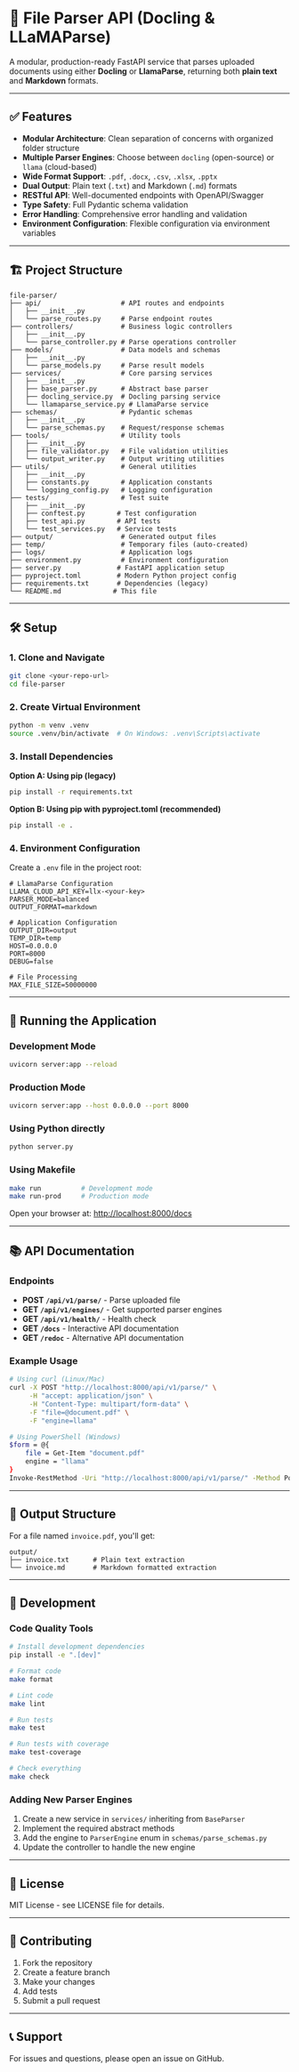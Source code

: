 # 📄 File Parser API (Docling & LLaMAParse)

A modular, production-ready FastAPI service that parses uploaded documents using either **Docling** or **LlamaParse**, returning both **plain text** and **Markdown** formats.

---

## ✅ Features

- **Modular Architecture**: Clean separation of concerns with organized folder structure
- **Multiple Parser Engines**: Choose between `docling` (open-source) or `llama` (cloud-based)
- **Wide Format Support**: `.pdf`, `.docx`, `.csv`, `.xlsx`, `.pptx`
- **Dual Output**: Plain text (`.txt`) and Markdown (`.md`) formats
- **RESTful API**: Well-documented endpoints with OpenAPI/Swagger
- **Type Safety**: Full Pydantic schema validation
- **Error Handling**: Comprehensive error handling and validation
- **Environment Configuration**: Flexible configuration via environment variables

---

## 🏗️ Project Structure

```
file-parser/
├── api/                    # API routes and endpoints
│   ├── __init__.py
│   └── parse_routes.py     # Parse endpoint routes
├── controllers/            # Business logic controllers
│   ├── __init__.py
│   └── parse_controller.py # Parse operations controller
├── models/                 # Data models and schemas
│   ├── __init__.py
│   └── parse_models.py     # Parse result models
├── services/               # Core parsing services
│   ├── __init__.py
│   ├── base_parser.py      # Abstract base parser
│   ├── docling_service.py  # Docling parsing service
│   └── llamaparse_service.py # LlamaParse service
├── schemas/                # Pydantic schemas
│   ├── __init__.py
│   └── parse_schemas.py    # Request/response schemas
├── tools/                  # Utility tools
│   ├── __init__.py
│   ├── file_validator.py   # File validation utilities
│   └── output_writer.py    # Output writing utilities
├── utils/                  # General utilities
│   ├── __init__.py
│   ├── constants.py        # Application constants
│   └── logging_config.py   # Logging configuration
├── tests/                  # Test suite
│   ├── __init__.py
│   ├── conftest.py        # Test configuration
│   ├── test_api.py        # API tests
│   └── test_services.py   # Service tests
├── output/                 # Generated output files
├── temp/                   # Temporary files (auto-created)
├── logs/                   # Application logs
├── environment.py          # Environment configuration
├── server.py              # FastAPI application setup
├── pyproject.toml         # Modern Python project config
├── requirements.txt       # Dependencies (legacy)
└── README.md             # This file
```

---

## 🛠 Setup

### 1. Clone and Navigate

```bash
git clone <your-repo-url>
cd file-parser
```

### 2. Create Virtual Environment

```bash
python -m venv .venv
source .venv/bin/activate  # On Windows: .venv\Scripts\activate
```

### 3. Install Dependencies

**Option A: Using pip (legacy)**
```bash
pip install -r requirements.txt
```

**Option B: Using pip with pyproject.toml (recommended)**
```bash
pip install -e .
```

### 4. Environment Configuration

Create a `.env` file in the project root:

```env
# LlamaParse Configuration
LLAMA_CLOUD_API_KEY=llx-<your-key>
PARSER_MODE=balanced
OUTPUT_FORMAT=markdown

# Application Configuration
OUTPUT_DIR=output
TEMP_DIR=temp
HOST=0.0.0.0
PORT=8000
DEBUG=false

# File Processing
MAX_FILE_SIZE=50000000
```

---

## 🚀 Running the Application

### Development Mode

```bash
uvicorn server:app --reload
```

### Production Mode

```bash
uvicorn server:app --host 0.0.0.0 --port 8000
```

### Using Python directly

```bash
python server.py
```

### Using Makefile

```bash
make run          # Development mode
make run-prod     # Production mode
```

Open your browser at: [http://localhost:8000/docs](http://localhost:8000/docs)

---

## 📚 API Documentation

### Endpoints

- **POST `/api/v1/parse/`** - Parse uploaded file
- **GET `/api/v1/engines/`** - Get supported parser engines
- **GET `/api/v1/health/`** - Health check
- **GET `/docs`** - Interactive API documentation
- **GET `/redoc`** - Alternative API documentation

### Example Usage

```bash
# Using curl (Linux/Mac)
curl -X POST "http://localhost:8000/api/v1/parse/" \
     -H "accept: application/json" \
     -H "Content-Type: multipart/form-data" \
     -F "file=@document.pdf" \
     -F "engine=llama"

# Using PowerShell (Windows)
$form = @{
    file = Get-Item "document.pdf"
    engine = "llama"
}
Invoke-RestMethod -Uri "http://localhost:8000/api/v1/parse/" -Method Post -Form $form
```

---

## 📂 Output Structure

For a file named `invoice.pdf`, you'll get:

```
output/
├── invoice.txt      # Plain text extraction
└── invoice.md       # Markdown formatted extraction
```

---

## 🔧 Development

### Code Quality Tools

```bash
# Install development dependencies
pip install -e ".[dev]"

# Format code
make format

# Lint code
make lint

# Run tests
make test

# Run tests with coverage
make test-coverage

# Check everything
make check
```

### Adding New Parser Engines

1. Create a new service in `services/` inheriting from `BaseParser`
2. Implement the required abstract methods
3. Add the engine to `ParserEngine` enum in `schemas/parse_schemas.py`
4. Update the controller to handle the new engine

---

## 📝 License

MIT License - see LICENSE file for details.

---

## 🤝 Contributing

1. Fork the repository
2. Create a feature branch
3. Make your changes
4. Add tests
5. Submit a pull request

---

## 📞 Support

For issues and questions, please open an issue on GitHub.

